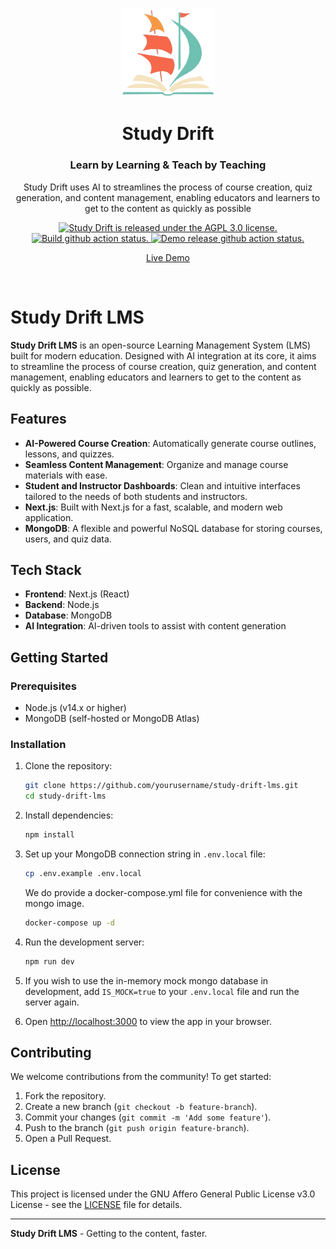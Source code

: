 <!-- TEXT_SECTION:header:START -->
<p align="center">
  <a href="https://linear.app" target="_blank" rel="noopener noreferrer">
    <img width="150" src="public/logo-trimmed.svg" alt="Linear logo">
  </a> 
</p>
<h1 align="center">
  Study Drift
</h1>
<h3 align="center">
  Learn by Learning & Teach by Teaching
</h3>
<p align="center">
  Study Drift uses AI to streamlines the process of course creation, quiz generation, and content management, enabling educators and learners to get to the content as quickly as possible
</p>
<p align="center">
  <a href="/LICENSE">
    <img src="https://img.shields.io/badge/license-AGPL_3.0-blue" alt="Study Drift is released under the AGPL 3.0 license." />
  </a>
  <a href="https://github.com/StudyDrift/study-drift-lms/actions/workflows/build.yml">
    <img src="https://github.com/StudyDrift/study-drift-lms/actions/workflows/build.yml/badge.svg" alt="Build github action status." />
  </a>
  <a href="https://github.com/StudyDrift/study-drift-lms/actions/workflows/demo-release.yml">
    <img src="https://github.com/StudyDrift/study-drift-lms/actions/workflows/demo-release.yml/badge.svg" alt="Demo release github action status." />
  </a>
</p>
<p align="center">
  <a href="https://ambitious-wave-0d94edc10.5.azurestaticapps.net">Live Demo</a>
</p>
<!-- TEXT_SECTION:header:END -->

<br/>

# Study Drift LMS

**Study Drift LMS** is an open-source Learning Management System (LMS) built for modern education. Designed with AI integration at its core, it aims to streamline the process of course creation, quiz generation, and content management, enabling educators and learners to get to the content as quickly as possible.

## Features

- **AI-Powered Course Creation**: Automatically generate course outlines, lessons, and quizzes.
- **Seamless Content Management**: Organize and manage course materials with ease.
- **Student and Instructor Dashboards**: Clean and intuitive interfaces tailored to the needs of both students and instructors.
- **Next.js**: Built with Next.js for a fast, scalable, and modern web application.
- **MongoDB**: A flexible and powerful NoSQL database for storing courses, users, and quiz data.

## Tech Stack

- **Frontend**: Next.js (React)
- **Backend**: Node.js
- **Database**: MongoDB
- **AI Integration**: AI-driven tools to assist with content generation

## Getting Started

### Prerequisites

- Node.js (v14.x or higher)
- MongoDB (self-hosted or MongoDB Atlas)

### Installation

1. Clone the repository:

   ```bash
   git clone https://github.com/yourusername/study-drift-lms.git
   cd study-drift-lms
   ```

1. Install dependencies:

   ```bash
   npm install
   ```

1. Set up your MongoDB connection string in `.env.local` file:

   ```bash
   cp .env.example .env.local
   ```

   We do provide a docker-compose.yml file for convenience with the mongo image.

   ```bash
   docker-compose up -d
   ```

1. Run the development server:

   ```bash
   npm run dev
   ```

1. If you wish to use the in-memory mock mongo database in development, add `IS_MOCK=true` to your `.env.local` file and run the server again.

1. Open [http://localhost:3000](http://localhost:3000) to view the app in your browser.

## Contributing

We welcome contributions from the community! To get started:

1. Fork the repository.
2. Create a new branch (`git checkout -b feature-branch`).
3. Commit your changes (`git commit -m 'Add some feature'`).
4. Push to the branch (`git push origin feature-branch`).
5. Open a Pull Request.

## License

This project is licensed under the GNU Affero General Public License v3.0 License - see the [LICENSE](LICENSE) file for details.

---

**Study Drift LMS** - Getting to the content, faster.
